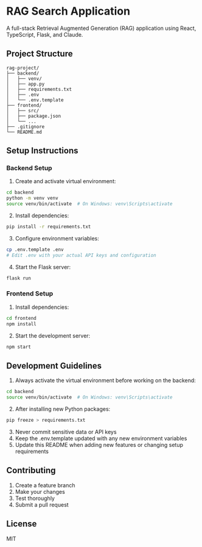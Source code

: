 # RAG Search Application

A full-stack Retrieval Augmented Generation (RAG) application using React, TypeScript, Flask, and Claude.

## Project Structure
```
rag-project/
├── backend/
│   ├── venv/
│   ├── app.py
│   ├── requirements.txt
│   ├── .env
│   └── .env.template
├── frontend/
│   ├── src/
│   ├── package.json
│   └── ...
├── .gitignore
└── README.md
```

## Setup Instructions

### Backend Setup
1. Create and activate virtual environment:
```bash
cd backend
python -m venv venv
source venv/bin/activate  # On Windows: venv\Scripts\activate
```

2. Install dependencies:
```bash
pip install -r requirements.txt
```

3. Configure environment variables:
```bash
cp .env.template .env
# Edit .env with your actual API keys and configuration
```

4. Start the Flask server:
```bash
flask run
```

### Frontend Setup
1. Install dependencies:
```bash
cd frontend
npm install
```

2. Start the development server:
```bash
npm start
```

## Development Guidelines

1. Always activate the virtual environment before working on the backend:
```bash
cd backend
source venv/bin/activate  # On Windows: venv\Scripts\activate
```

2. After installing new Python packages:
```bash
pip freeze > requirements.txt
```

3. Never commit sensitive data or API keys
4. Keep the .env.template updated with any new environment variables
5. Update this README when adding new features or changing setup requirements

## Contributing
1. Create a feature branch
2. Make your changes
3. Test thoroughly
4. Submit a pull request

## License
MIT